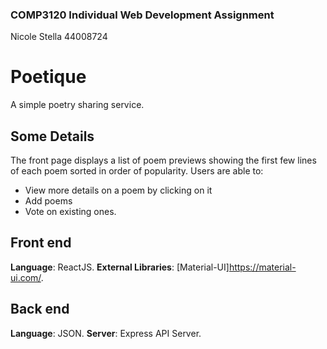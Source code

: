 ### COMP3120 Individual Web Development Assignment
Nicole Stella 44008724

# Poetique

A simple poetry sharing service.

## Some Details
The front page displays a list of poem previews showing the first few lines of each poem sorted in order of popularity.
Users are able to:
- View more details on a poem by clicking on it
- Add poems
- Vote on existing ones.

## Front end
**Language**: ReactJS.
**External Libraries**: [Material-UI]https://material-ui.com/.

## Back end
**Language**: JSON.
**Server**: Express API Server.